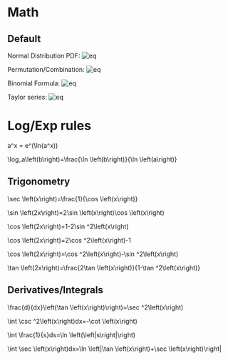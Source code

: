 # Math

## Default

<!-- Sn=n*a1+n(n-1)d/2 or Sn=n(a1+an)/2 -->

Normal Distribution PDF:
![eq](https://wikimedia.org/api/rest_v1/media/math/render/svg/a45cef4ca1e2fcd4d367ecff5806d8a2878d3821)

Permutation/Combination:
![eq](https://wikimedia.org/api/rest_v1/media/math/render/svg/bcb079173c3bc6bdef55920caeefb1992c3dce73)

Binomial Formula:
![eq](https://wikimedia.org/api/rest_v1/media/math/render/svg/689f5d27fa52a8ff3f89bed50e7d6625d5c35aaa)
<!-- Sum of cubes rule:
x^3+y^3=\left(x+y\right)\left(x^2-xy+y^2\right) -->

Taylor series:
![eq](https://wikimedia.org/api/rest_v1/media/math/render/svg/2c2f7091d7b4025fa1eb223e35acc9b18ccb9c9d)


# Log/Exp rules

a^x = e^(\ln(a^x))

\log_a\left(b\right)=\frac{\ln \left(b\right)}{\ln \left(a\right)}


## Trigonometry

\sec \left(x\right)=\frac{1}{\cos \left(x\right)}

\sin \left(2x\right)=2\sin \left(x\right)\cos \left(x\right)

\cos \left(2x\right)=1-2\sin ^2\left(x\right)

\cos \left(2x\right)=2\cos ^2\left(x\right)-1

\cos \left(2x\right)=\cos ^2\left(x\right)-\sin ^2\left(x\right)

\tan \left(2x\right)=\frac{2\tan \left(x\right)}{1-\tan ^2\left(x\right)}


## Derivatives/Integrals

\frac{d}{dx}\left(\tan \left(x\right)\right)=\sec ^2\left(x\right)

\int \csc ^2\left(x\right)dx=-\cot \left(x\right)

\int \frac{1}{s}ds=\ln \left(\left|s\right|\right)

\int \sec \left(x\right)dx=\ln \left|\tan \left(x\right)+\sec \left(x\right)\right|
